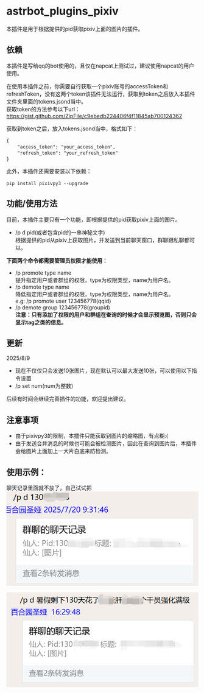 # astrbot_plugins_pixiv
本插件是用于根据提供的pid获取pixiv上面的图片的插件。

## 依赖
本插件是写给qq的bot使用的，且仅在napcat上测试过，建议使用napcat的用户使用。  

在使用本插件之前，你需要自行获取一个pixiv账号的accessToken和refreshToken，没有这两个token该插件无法运行，获取到token之后放入本插件文件夹里面的tokens.jsond当中。  
获取token的方法参考以下url：https://gist.github.com/ZipFile/c9ebedb224406f4f11845ab700124362

获取到token之后，放入tokens.jsond当中，格式如下：
```
{
    "access_token": "your_access_token",
    "refresh_token": "your_refresh_token"
}
```

此外，本插件还需要安装以下依赖：
```angular2html
pip install pixivpy3 --upgrade
```


## 功能/使用方法
目前，本插件主要只有一个功能，即根据提供的pid获取pixiv上面的图片。

- /p d pid(或者包含pid的一串神秘文字)  
根据提供的pid从pixiv上获取图片，并发送到当前聊天窗口，群聊跟私聊都可以。

**下面两个命令都需要管理员权限才能使用：**
- /p promote type name  
提升指定用户或者群组的权限，type为权限类型，name为用户名。  
- /p demote type name  
降低指定用户或者群组的权限，type为权限类型，name为用户名。  
e.g: /p promote user 123456778(qqid)  
-    /p demote group 123456778(groupid)  
**注意：只有添加了权限的用户和群组在查询的时候才会显示预览图，否则只会显示tag之类的信息。**


## 更新
2025/8/9
- 现在不仅仅只会发送10张图片，现在默认可以最大发送10张，可以使用以下指令设置
- /p set num(num为整数)

后续有时间会继续完善插件的功能，欢迎提出建议。    

## 注意事项
- 由于pixivpy3的限制，本插件只能获取到图片的缩略图，有点糊:(  
- 由于发送合并消息的时候也可能会被检测图片，因此在查询到图片后，本插件会给图片上面加上一大片白底来防检测。  

## 使用示例：  
聊天记录里面就不放了，自己试试把
![img.png](img.png)

![img_1.png](img_1.png)
